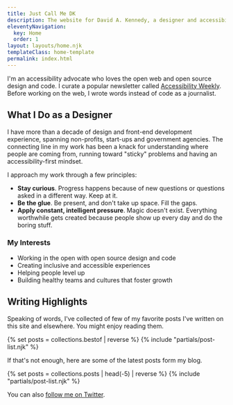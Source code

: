 ```yaml
---
title: Just Call Me DK
description: The website for David A. Kennedy, a designer and accessibility advocate.
eleventyNavigation:
  key: Home
  order: 1
layout: layouts/home.njk
templateClass: home-template
permalink: index.html
---
```


I'm an accessibility advocate who loves the open web and open source design and code. I curate a popular newsletter called [Accessibility Weekly](https://a11yweekly.com/). Before working on the web, I wrote words instead of code as a journalist.

## What I Do as a Designer

I have more than a decade of design and front-end development experience, spanning non-profits, start-ups and government agencies. The connecting line in my work has been a knack for understanding where people are coming from, running toward "sticky" problems and having an accessibility-first mindset.

I approach my work through a few principles:

- **Stay curious**. Progress happens because of new questions or questions asked in a different way. Keep at it.
- **Be the glue**. Be present, and don't take up space. Fill the gaps.
- **Apply constant, intelligent pressure**. Magic doesn't exist. Everything worthwhile gets created because people show up every day and do the boring stuff.

### My Interests

- Working in the open with open source design and code
- Creating inclusive and accessible experiences
- Helping people level up
- Building healthy teams and cultures that foster growth

## Writing Highlights

Speaking of words, I've collected of few of my favorite posts I've written on this site and elsewhere. You might enjoy reading them.

{% set posts = collections.bestof | reverse %}
{% include "partials/post-list.njk" %}

If that's not enough, here are some of the latest posts form my blog.

{% set posts = collections.posts | head(-5) | reverse %}
{% include "partials/post-list.njk" %}

You can also [follow me on Twitter](https://twitter.com/davidakennedy).

